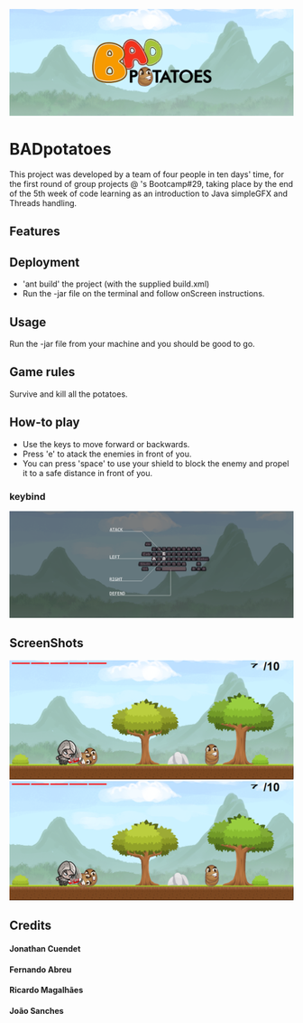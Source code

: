 ![logo](resources/docs.screenshots/LogoBADPotatoes.png?raw=true "Logo")

# BADpotatoes
This project was developed by a team of four people in ten days' time, for the first round of group projects @ <Academia de Codigo_>'s Bootcamp#29, taking place by the end of the 5th week of code learning as an introduction to Java simpleGFX and Threads handling.

## Features

## Deployment
- 'ant build' the project (with the supplied build.xml)
- Run the -jar file on the terminal and follow onScreen instructions.

## Usage
Run the -jar file from your machine and you should be good to go.

## Game rules
Survive and kill all the potatoes.

## How-to play
- Use the keys to move forward or backwards.
- Press 'e' to atack the enemies in front of you.
- You can press 'space' to use your shield to block the enemy and propel it to a safe distance in front of you.

### keybind
![keys](resources/docs.screenshots/keys.png?raw=true "keys")

## ScreenShots
![prntscrn_1](resources/docs.screenshots/1.png?raw=true "keys")
![prntscrn_1](resources/docs.screenshots/1.png?raw=true "keys")

## Credits
#### Jonathan Cuendet
#### Fernando Abreu
#### Ricardo Magalhães
#### João Sanches
